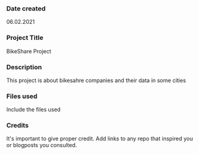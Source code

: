 ### Date created
06.02.2021

### Project Title
BikeShare Project

### Description
This project is about bikesahre companies and their data in some cities

### Files used
Include the files used

### Credits
It's important to give proper credit. Add links to any repo that inspired you or blogposts you consulted.

